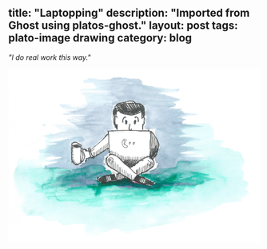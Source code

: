 title: "Laptopping"
description: "Imported from Ghost using platos-ghost."
layout: post
tags: plato-image drawing
category: blog
---

*"I do real work this way."*

![laptopping](laptopping.png)

